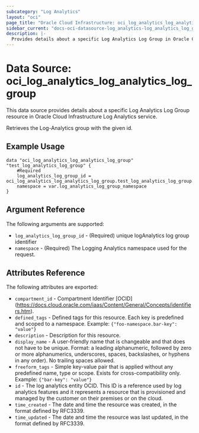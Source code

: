 ```yaml
---
subcategory: "Log Analytics"
layout: "oci"
page_title: "Oracle Cloud Infrastructure: oci_log_analytics_log_analytics_log_group"
sidebar_current: "docs-oci-datasource-log_analytics-log_analytics_log_group"
description: |-
  Provides details about a specific Log Analytics Log Group in Oracle Cloud Infrastructure Log Analytics service
---
```


# Data Source: oci_log_analytics_log_analytics_log_group
This data source provides details about a specific Log Analytics Log Group resource in Oracle Cloud Infrastructure Log Analytics service.

Retrieves the Log-Analytics group with the given id.

## Example Usage

```hcl
data "oci_log_analytics_log_analytics_log_group" "test_log_analytics_log_group" {
	#Required
	log_analytics_log_group_id = oci_log_analytics_log_analytics_log_group.test_log_analytics_log_group.id
	namespace = var.log_analytics_log_group_namespace
}
```

## Argument Reference

The following arguments are supported:

* `log_analytics_log_group_id` - (Required) unique logAnalytics log group identifier
* `namespace` - (Required) The Logging Analytics namespace used for the request. 


## Attributes Reference

The following attributes are exported:

* `compartment_id` - Compartment Identifier [OCID] (https://docs.cloud.oracle.com/iaas/Content/General/Concepts/identifiers.htm).
* `defined_tags` - Defined tags for this resource. Each key is predefined and scoped to a namespace. Example: `{"foo-namespace.bar-key": "value"}` 
* `description` - Description for this resource. 
* `display_name` - A user-friendly name that is changeable and that does not have to be unique. Format: a leading alphanumeric, followed by zero or more alphanumerics, underscores, spaces, backslashes, or hyphens in any order). No trailing spaces allowed. 
* `freeform_tags` - Simple key-value pair that is applied without any predefined name, type or scope. Exists for cross-compatibility only. Example: `{"bar-key": "value"}` 
* `id` - The log analytics entity OCID. This ID is a reference used by log analytics features and it represents a resource that is provisioned and managed by the customer on their premises or on the cloud. 
* `time_created` - The date and time the resource was created, in the format defined by RFC3339. 
* `time_updated` - The date and time the resource was last updated, in the format defined by RFC3339. 


